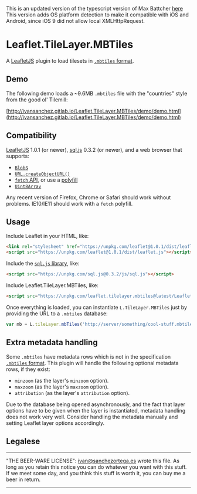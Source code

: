 This is an updated version of the typescript version of Max Battcher [here](https://gitlab.com/WorldMaker/Leaflet.TileLayer.MBTiles)
This version adds OS platform detection to make it compatible with iOS and Android, since iOS 9 did not allow local XMLHttpRequest.

# Leaflet.TileLayer.MBTiles

A [LeafletJS](http://www.leafletjs.com) plugin to load tilesets in [`.mbtiles` format](https://github.com/mapbox/mbtiles-spec).

## Demo

The following demo loads a ~9.6MB `.mbtiles` file with the "countries" style from the good ol' Tilemill:

[http://ivansanchez.gitlab.io/Leaflet.TileLayer.MBTiles/demo/demo.html](http://ivansanchez.gitlab.io/Leaflet.TileLayer.MBTiles/demo/demo.html)

## Compatibility

[LeafletJS](http://www.leafletjs.com) 1.0.1 (or newer), [sql.js](https://github.com/kripken/sql.js/) 0.3.2 (or newer), and a web browser that supports:

* [`Blob`s](https://developer.mozilla.org/en-US/docs/Web/API/Blob)
* [`URL.createObjectURL()`](https://developer.mozilla.org/en-US/docs/Web/API/URL/createObjectURL)
* [`fetch` API](https://developer.mozilla.org/en-US/docs/Web/API/Fetch_API), or use a [polyfill](https://github.com/github/fetch)
* [`Uint8Array`](https://developer.mozilla.org/en-US/docs/Web/JavaScript/Reference/Global_Objects/Uint8Array)

Any recent version of Firefox, Chrome or Safari should work without problems. IE10/IE11 should work with a `fetch` polyfill.

## Usage

Include Leaflet in your HTML, like:

```html
<link rel="stylesheet" href="https://unpkg.com/leaflet@1.0.1/dist/leaflet.css" />
<script src="https://unpkg.com/leaflet@1.0.1/dist/leaflet.js"></script>
```

Include the [`sql.js` library](https://github.com/kripken/sql.js/), like:

```html
<script src="https://unpkg.com/sql.js@0.3.2/js/sql.js"></script>
```

Include Leaflet.TileLayer.MBTiles, like:

```html
<script src="https://unpkg.com/leaflet.tilelayer.mbtiles@latest/Leaflet.TileLayer.MBTiles.js"></script>
```

Once everything is loaded, you can instantiate `L.TileLayer.MBTiles` just by providing
the URL to a `.mbtiles` database:

```js
var mb = L.tileLayer.mbTiles('http://server/something/cool-stuff.mbtiles').addTo(map);
```

## Extra metadata handling

Some `.mbtiles` have metadata rows which is not in the specification [`.mbtiles` format](https://github.com/mapbox/mbtiles-spec).
This plugin will handle the following optional metadata rows, if they exist:

* `minzoom` (as the layer's `minzoom` option).
* `maxzoom` (as the layer's `maxzoom` option).
* `attribution` (as the layer's `attribution` option).

Due to the database being opened asynchronously, and the fact that layer options
have to be given when the layer is instantiated, metadata handling does not work
very well. Consider handling the metadata manually and setting Leaflet layer options accordingly.


## Legalese

----------------------------------------------------------------------------

"THE BEER-WARE LICENSE":
<ivan@sanchezortega.es> wrote this file. As long as you retain this notice you
can do whatever you want with this stuff. If we meet some day, and you think
this stuff is worth it, you can buy me a beer in return.

----------------------------------------------------------------------------
